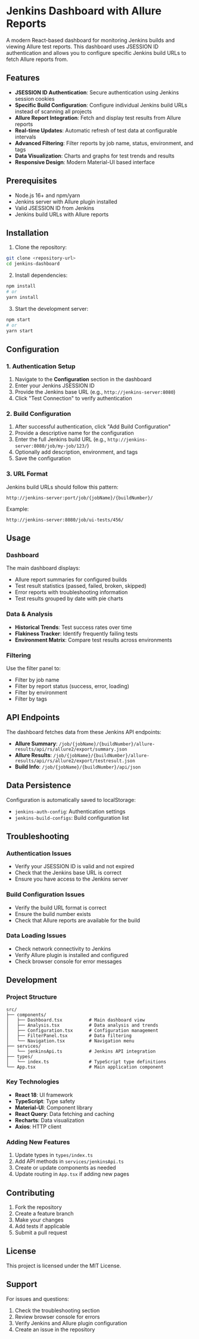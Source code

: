 # Jenkins Dashboard with Allure Reports

A modern React-based dashboard for monitoring Jenkins builds and viewing Allure test reports. This dashboard uses JSESSION ID authentication and allows you to configure specific Jenkins build URLs to fetch Allure reports from.

## Features

- **JSESSION ID Authentication**: Secure authentication using Jenkins session cookies
- **Specific Build Configuration**: Configure individual Jenkins build URLs instead of scanning all projects
- **Allure Report Integration**: Fetch and display test results from Allure reports
- **Real-time Updates**: Automatic refresh of test data at configurable intervals
- **Advanced Filtering**: Filter reports by job name, status, environment, and tags
- **Data Visualization**: Charts and graphs for test trends and results
- **Responsive Design**: Modern Material-UI based interface

## Prerequisites

- Node.js 16+ and npm/yarn
- Jenkins server with Allure plugin installed
- Valid JSESSION ID from Jenkins
- Jenkins build URLs with Allure reports

## Installation

1. Clone the repository:
```bash
git clone <repository-url>
cd jenkins-dashboard
```

2. Install dependencies:
```bash
npm install
# or
yarn install
```

3. Start the development server:
```bash
npm start
# or
yarn start
```

## Configuration

### 1. Authentication Setup

1. Navigate to the **Configuration** section in the dashboard
2. Enter your Jenkins JSESSION ID
3. Provide the Jenkins base URL (e.g., `http://jenkins-server:8080`)
4. Click "Test Connection" to verify authentication

### 2. Build Configuration

1. After successful authentication, click "Add Build Configuration"
2. Provide a descriptive name for the configuration
3. Enter the full Jenkins build URL (e.g., `http://jenkins-server:8080/job/my-job/123/`)
4. Optionally add description, environment, and tags
5. Save the configuration

### 3. URL Format

Jenkins build URLs should follow this pattern:
```
http://jenkins-server:port/job/{jobName}/{buildNumber}/
```

Example:
```
http://jenkins-server:8080/job/ui-tests/456/
```

## Usage

### Dashboard

The main dashboard displays:
- Allure report summaries for configured builds
- Test result statistics (passed, failed, broken, skipped)
- Error reports with troubleshooting information
- Test results grouped by date with pie charts

### Data & Analysis

- **Historical Trends**: Test success rates over time
- **Flakiness Tracker**: Identify frequently failing tests
- **Environment Matrix**: Compare test results across environments

### Filtering

Use the filter panel to:
- Filter by job name
- Filter by report status (success, error, loading)
- Filter by environment
- Filter by tags

## API Endpoints

The dashboard fetches data from these Jenkins API endpoints:

- **Allure Summary**: `/job/{jobName}/{buildNumber}/allure-results/api/rs/allure2/export/summary.json`
- **Allure Results**: `/job/{jobName}/{buildNumber}/allure-results/api/rs/allure2/export/testresult.json`
- **Build Info**: `/job/{jobName}/{buildNumber}/api/json`

## Data Persistence

Configuration is automatically saved to localStorage:
- `jenkins-auth-config`: Authentication settings
- `jenkins-build-configs`: Build configuration list

## Troubleshooting

### Authentication Issues

- Verify your JSESSION ID is valid and not expired
- Check that the Jenkins base URL is correct
- Ensure you have access to the Jenkins server

### Build Configuration Issues

- Verify the build URL format is correct
- Ensure the build number exists
- Check that Allure reports are available for the build

### Data Loading Issues

- Check network connectivity to Jenkins
- Verify Allure plugin is installed and configured
- Check browser console for error messages

## Development

### Project Structure

```
src/
├── components/
│   ├── Dashboard.tsx          # Main dashboard view
│   ├── Analysis.tsx           # Data analysis and trends
│   ├── Configuration.tsx      # Configuration management
│   ├── FilterPanel.tsx        # Data filtering
│   └── Navigation.tsx         # Navigation menu
├── services/
│   └── jenkinsApi.ts          # Jenkins API integration
├── types/
│   └── index.ts               # TypeScript type definitions
└── App.tsx                    # Main application component
```

### Key Technologies

- **React 18**: UI framework
- **TypeScript**: Type safety
- **Material-UI**: Component library
- **React Query**: Data fetching and caching
- **Recharts**: Data visualization
- **Axios**: HTTP client

### Adding New Features

1. Update types in `types/index.ts`
2. Add API methods in `services/jenkinsApi.ts`
3. Create or update components as needed
4. Update routing in `App.tsx` if adding new pages

## Contributing

1. Fork the repository
2. Create a feature branch
3. Make your changes
4. Add tests if applicable
5. Submit a pull request

## License

This project is licensed under the MIT License.

## Support

For issues and questions:
1. Check the troubleshooting section
2. Review browser console for errors
3. Verify Jenkins and Allure plugin configuration
4. Create an issue in the repository
